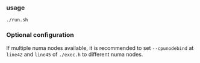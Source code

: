 ### usage 
```
./run.sh 
```

### Optional configuration 
If multiple numa nodes available, it is recommended to set `--cpunodebind` at `line42` and `line45` of `./exec.h` to different numa nodes.
